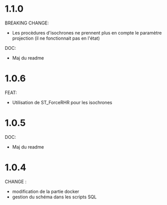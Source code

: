 # 1.1.0

BREAKING CHANGE:
- Les procèdures d'isochrones ne prennent plus en compte le paramètre projection (il ne fonctionnait pas en l'état)

DOC:
- Maj du readme

# 1.0.6

FEAT:
- Utilisation de ST_ForceRHR pour les isochrones

# 1.0.5

DOC:
- Maj du readme

# 1.0.4

CHANGE : 
- modification de la partie docker 
- gestion du schéma dans les scripts SQL
